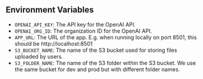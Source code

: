 ## Environment Variables

- `OPENAI_API_KEY`: The API key for the OpenAI API.
- `OPENAI_ORG_ID`: The organization ID for the OpenAI API.
- `APP_URL`: The URL of the app. E.g. when running locally on port 8501, this should be http://localhost:8501
- `S3_BUCKET_NAME`: The name of the S3 bucket used for storing files uploaded by users.
- `S3_FOLDER_NAME`: The name of the S3 folder within the S3 bucket. We use the same bucket for dev and prod but with different folder names.
